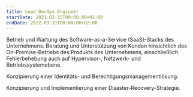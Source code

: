 ```yaml
---
title: Lead DevOps Engineer
startDate: 2021-02-15T00:00:00+01:00
endDate: 2022-03-31T00:00:00+02:00
---
```


Betrieb und Wartung des Software-as-a-Service (SaaS)-Stacks des Unternehmens.
Beratung und Unterstützung von Kunden hinsichtlich des On-Premise-Betriebs des Produkts des Unternehmens,
einschließlich Fehlerbehebung auch auf Hypervisor-, Netzwerk- und Betriebssystemebene.


Konzipierung einer Identitäts- und Berechtigungsmanagementlösung.


Konzipierung und Implementierung einer Disaster-Recovery-Strategie.
